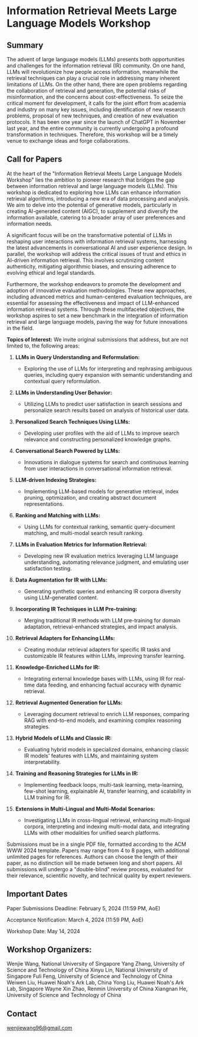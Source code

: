 # Information Retrieval Meets Large Language Models Workshop

## Summary

The advent of large language models (LLMs) presents both opportunities and challenges for the information retrieval (IR) community. On one hand, LLMs will revolutionize how people access information, meanwhile the retrieval techniques can play a crucial role in addressing many inherent limitations of LLMs. On the other hand, there are open problems regarding the collaboration of retrieval and generation, the potential risks of misinformation, and the concerns about cost-effectiveness. To seize the critical moment for development, it calls for the joint effort from academia and industry on many key issues, including identification of new research problems, proposal of new techniques, and creation of new evaluation protocols. It has been one year since the launch of ChatGPT in November last year, and the entire community is currently undergoing a profound transformation in techniques. Therefore, this workshop will be a timely venue to exchange ideas and forge collaborations.


## Call for Papers

At the heart of the "Information Retrieval Meets Large Language Models Workshop" lies the ambition to pioneer research that bridges the gap between information retrieval and large language models (LLMs). This workshop is dedicated to exploring how LLMs can enhance information retrieval algorithms, introducing a new era of data processing and analysis. We aim to delve into the potential of generative models, particularly in creating AI-generated content (AIGC), to supplement and diversify the information available, catering to a broader array of user preferences and information needs.

A significant focus will be on the transformative potential of LLMs in reshaping user interactions with information retrieval systems, harnessing the latest advancements in conversational AI and user experience design. In parallel, the workshop will address the critical issues of trust and ethics in AI-driven information retrieval. This involves scrutinizing content authenticity, mitigating algorithmic biases, and ensuring adherence to evolving ethical and legal standards.

Furthermore, the workshop endeavors to promote the development and adoption of innovative evaluation methodologies. These new approaches, including advanced metrics and human-centered evaluation techniques, are essential for assessing the effectiveness and impact of LLM-enhanced information retrieval systems. Through these multifaceted objectives, the workshop aspires to set a new benchmark in the integration of information retrieval and large language models, paving the way for future innovations in the field.

**Topics of Interest:** We invite original submissions that address, but are not limited to, the following areas:

1. **LLMs in Query Understanding and Reformulation:**
   - Exploring the use of LLMs for interpreting and rephrasing ambiguous queries, including query expansion with semantic understanding and contextual query reformulation.

2. **LLMs in Understanding User Behavior:**
   - Utilizing LLMs to predict user satisfaction in search sessions and personalize search results based on analysis of historical user data.

3. **Personalized Search Techniques Using LLMs:**
   - Developing user profiles with the aid of LLMs to improve search relevance and constructing personalized knowledge graphs.

4. **Conversational Search Powered by LLMs:**
   - Innovations in dialogue systems for search and continuous learning from user interactions in conversational information retrieval.

5. **LLM-driven Indexing Strategies:**
   - Implementing LLM-based models for generative retrieval, index pruning, optimization, and creating abstract document representations.

6. **Ranking and Matching with LLMs:**
   - Using LLMs for contextual ranking, semantic query-document matching, and multi-modal search result ranking.

7. **LLMs in Evaluation Metrics for Information Retrieval:**
   - Developing new IR evaluation metrics leveraging LLM language understanding, automating relevance judgment, and emulating user satisfaction testing.

8. **Data Augmentation for IR with LLMs:**
   - Generating synthetic queries and enhancing IR corpora diversity using LLM-generated content.

9. **Incorporating IR Techniques in LLM Pre-training:**
   - Merging traditional IR methods with LLM pre-training for domain adaptation, retrieval-enhanced strategies, and impact analysis.

10. **Retrieval Adapters for Enhancing LLMs:**
    - Creating modular retrieval adapters for specific IR tasks and customizable IR features within LLMs, improving transfer learning.

11. **Knowledge-Enriched LLMs for IR:**
    - Integrating external knowledge bases with LLMs, using IR for real-time data feeding, and enhancing factual accuracy with dynamic retrieval.

12. **Retrieval Augmented Generation for LLMs:**
    - Leveraging document retrieval to enrich LLM responses, comparing RAG with end-to-end models, and examining complex reasoning strategies.

13. **Hybrid Models of LLMs and Classic IR:**
    - Evaluating hybrid models in specialized domains, enhancing classic IR models' features with LLMs, and maintaining system interpretability.

14. **Training and Reasoning Strategies for LLMs in IR:**
    - Implementing feedback loops, multi-task learning, meta-learning, few-shot learning, explainable AI, transfer learning, and scalability in LLM training for IR.

15. **Extensions in Multi-Lingual and Multi-Modal Scenarios:**
    - Investigating LLMs in cross-lingual retrieval, enhancing multi-lingual corpora, interpreting and indexing multi-modal data, and integrating LLMs with other modalities for unified search platforms.

Submissions must be in a single PDF file, formatted according to the ACM WWW 2024 template. Papers may range from 4 to 8 pages, with additional unlimited pages for references. Authors can choose the length of their paper, as no distinction will be made between long and short papers. All submissions will undergo a "double-blind" review process, evaluated for their relevance, scientific novelty, and technical quality by expert reviewers.

## Important Dates

Paper Submissions Deadline: February 5, 2024 (11:59 PM, AoE)

Acceptance Notification: March 4, 2024 (11:59 PM, AoE)

Workshop Date: May 14, 2024

## Workshop Organizers:

Wenjie Wang, National University of Singapore
Yang Zhang, University of Science and Technology of China
Xinyu Lin, National University of Singapore
Fuli Feng, University of Science and Technology of China
Weiwen Liu, Huawei Noah's Ark Lab, China
Yong Liu, Huawei Noah's Ark Lab, Singapore
Wayne Xin Zhao, Renmin University of China
Xiangnan He, University of Science and Technology of China


## Contact

wenjiewang96@gmail.com



